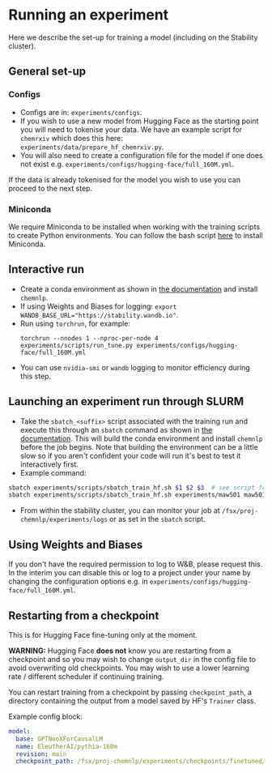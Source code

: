 # Running an experiment
Here we describe the set-up for training a model (including on the Stability cluster).

## General set-up

### Configs

- Configs are in: `experiments/configs`.
- If you wish to use a new model from Hugging Face as the starting point you will need to tokenise your data. We have an example script for `chemrxiv` which does this here: `experiments/data/prepare_hf_chemrxiv.py`.
- You will also need to create a configuration file for the model if one does not exist e.g. `experiments/configs/hugging-face/full_160M.yml`.

If the data is already tokenised for the model you wish to use you can proceed to the next step.

### Miniconda

We require Miniconda to be installed when working with the training scripts to create Python environments. You can follow the bash script [here](https://github.com/OpenBioML/chemnlp/blob/main/experiments/scripts/miniconda_install.sh) to install Miniconda.

## Interactive run
-  Create a conda environment as shown in [the documentation](https://github.com/OpenBioML/chemnlp/tree/main/experiments/scripts) and install `chemnlp`.
- If using Weights and Biases for logging: `export WANDB_BASE_URL="https://stability.wandb.io"`.
- Run using `torchrun`, for example:
    ```
    torchrun --nnodes 1 --nproc-per-node 4 experiments/scripts/run_tune.py experiments/configs/hugging-face/full_160M.yml
    ```
- You can use `nvidia-smi` or `wandb` logging to monitor efficiency during this step.

## Launching an experiment run through SLURM
- Take the `sbatch_<suffix>` script associated with the training run and execute this through an `sbatch` command as shown in [the documentation](https://github.com/OpenBioML/chemnlp/tree/main/experiments). This will build the conda environment and install `chemnlp` before the job begins. Note that building the environment can be a little slow so if you aren't confident your code will run it's best to test it interactively first.
- Example command:

```bash
sbatch experiments/scripts/sbatch_train_hf.sh $1 $2 $3  # see script for description of arguments
sbatch experiments/scripts/sbatch_train_hf.sh experiments/maw501 maw501 160M_full.yml  # explicit example
```
- From within the stability cluster, you can monitor your job at `/fsx/proj-chemnlp/experiments/logs` or as set in the `sbatch` script.

## Using Weights and Biases
If you don't have the required permission to log to W&B, please request this. In the interim you can disable this or log to a project under your name by changing the configuration options e.g. in `experiments/configs/hugging-face/full_160M.yml`.

## Restarting from a checkpoint
This is for Hugging Face fine-tuning only at the moment.

**WARNING:** Hugging Face **does not** know you are restarting from a checkpoint and so you may wish to change `output_dir` in the config file to avoid overwriting old checkpoints. You may wish to use a lower learning rate / different scheduler if continuing training.

You can restart training from a checkpoint by passing `checkpoint_path`, a directory containing the output from a model saved by HF's `Trainer` class.

Example config block:

```yaml
model:
  base: GPTNeoXForCausalLM
  name: EleutherAI/pythia-160m
  revision: main
  checkpoint_path: /fsx/proj-chemnlp/experiments/checkpoints/finetuned/full_160M/checkpoint-1600  # directory to restart training from
```
